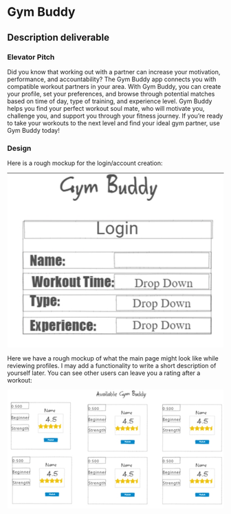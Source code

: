 # Gym Buddy

## Description deliverable

### Elevator Pitch
Did you know that working out with a partner can increase your motivation, performance, and accountability? The Gym Buddy app connects you with compatible workout partners in your area. With Gym Buddy, you can create your profile, set your preferences, and browse through potential matches based on time of day, type of training, and experience level. Gym Buddy helps you find your perfect workout soul mate, who will motivate you, challenge you, and support you through your fitness journey. If you’re ready to take your workouts to the next level and find your ideal gym partner, use Gym Buddy today!

### Design
Here is a rough mockup for the login/account creation:

![Mock](Login_mock.jpg)

Here we have a rough mockup of what the main page might look like while reviewing profiles. I may add a functionality to write a short description of yourself later. You can see other users can leave you a rating after a workout:

![Mock](main_mock.jpg)

